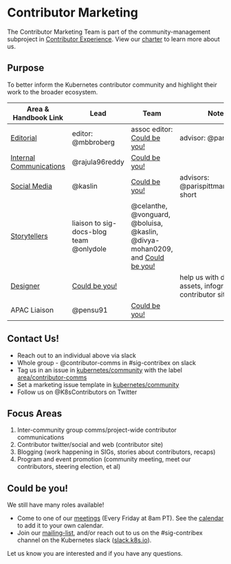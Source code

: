 # Contributor Marketing

The Contributor Marketing Team is part of the community-management subproject in
[Contributor Experience]. View our [charter] to learn more about us.

## Purpose

To better inform the Kubernetes contributor community and highlight their work to
the broader ecosystem.

| Area & Handbook Link | Lead | Team | Notes |
| --- | --- | --- | --- |
| [Editorial] | editor: @mbbroberg | assoc editor: [Could be you!] | advisor: @parispittman |
| [Internal Communications] | @rajula96reddy | [Could be you!] |  |
| [Social Media] | @kaslin | [Could be you!] | advisors: @parispittman,@chris-short |
| [Storytellers] | liaison to sig-docs-blog team @onlydole |  @celanthe, @vonguard, @boluisa, @kaslin, @divya-mohan0209, and [Could be you!] |  |
| [Designer] | [Could be you!] |  | help us with digital assets, infographics, contributor site | 
| APAC Liaison | @pensu91 | [Could be you!] | | 

## Contact Us!

- Reach out to an individual above via slack
- Whole group - @contributor-comms in #sig-contribex on slack
- Tag us in an issue in [kubernetes/community] with the label [area/contributor-comms]
- Set a marketing issue template in [kubernetes/community]
- Follow us on @K8sContributors on Twitter

## Focus Areas

1. Inter-community group comms/project-wide contributor communications
2. Contributor twitter/social and web (contributor site)
3. Blogging (work happening in SIGs, stories about contributors, recaps)
4. Program and event promotion (community meeting, meet our contributors, steering
  election, et al)

## Could be you!

We still have many roles available!  

* Come to one of our [meetings] (Every Friday at 8am PT). See the [calendar] to add it to your own calendar.
* Join our [mailing-list], and/or reach out to us on the #sig-contribex channel on the Kubernetes slack ([slack.k8s.io](http://slack.k8s.io)).

Let us know you are interested and if you have any questions.

[meetings]: /sig-contributor-experience#contributor-comms
[calendar]: https://calendar.google.com/calendar/u/0/r/customday?eid=NmU5MjFnYWwwMzIwNjVwamFvNmszZHBuYzhfMjAyMDEyMDRUMTYwMDAwWiBjYWxlbmRhckBrdWJlcm5ldGVzLmlv&ctz=America/Los_Angeles&sf=true
[mailing-list]: https://groups.google.com/g/kubernetes-sig-contribex
[charter]: ./CHARTER.md
[Could be you!]: #could-be-you
[Contributor Experience]: /sig-contributor-experience
[Editorial]: ./role-handbooks/editor.md
[Internal Communications]: ./role-handbooks/internal-marketing.md
[Social Media]: ./role-handbooks/social-media.md
[Storytellers]: ./role-handbooks/storytellers.md
[Designer]: ./role-handbooks/wip-roles.md
[kubernetes/community]: https://github.com/kubernetes/community/issues
[area/contributor-comms]: https://github.com/kubernetes/community/issues?q=is%3Aopen+is%3Aissue+label%3Aarea%2Fcontributor-comms
